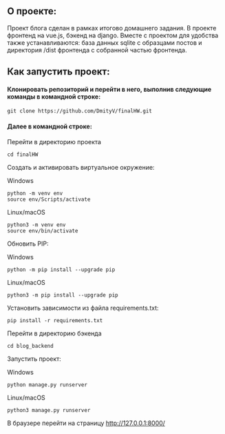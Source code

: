 ## О проекте:

Проект блога сделан в рамках итогово домашнего задания.
В проекте фронтенд на vue.js, бэкенд на django.
Вместе с проектом для удобства также устанавливаются: база данных sqlite с образцами постов и директория /dist фронтенда с собранной частью фронтенда.

## Как запустить проект:

#### Клонировать репозиторий и перейти в него, выполнив следующие команды в командной строке:

```
git clone https://github.com/DmityV/finalHW.git
```


#### Далее в командной строке:

Перейти в директорию проекта

```
cd finalHW
```

Cоздать и активировать виртуальное окружение:

Windows
```
python -m venv env
source env/Scripts/activate
```
Linux/macOS
```
python3 -m venv env
source env/bin/activate
```

Обновить PIP:

Windows
```
python -m pip install --upgrade pip
```
Linux/macOS
```
python3 -m pip install --upgrade pip
```

Установить зависимости из файла requirements.txt:

```
pip install -r requirements.txt
```

Перейти в директорию бэкенда

```
cd blog_backend
```

Запустить проект:

Windows

```
python manage.py runserver
```

Linux/macOS

```
python3 manage.py runserver
```

В браузере перейти на страницу http://127.0.0.1:8000/
